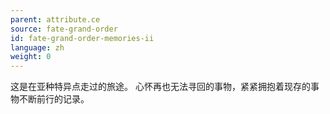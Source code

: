 ```yaml
---
parent: attribute.ce
source: fate-grand-order
id: fate-grand-order-memories-ii
language: zh
weight: 0
---
```


这是在亚种特异点走过的旅途。
心怀再也无法寻回的事物，紧紧拥抱着现存的事物不断前行的记录。
